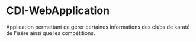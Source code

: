 # CDI-WebApplication
Application permettant de gérer certaines informations des clubs de karaté de l'isère ainsi que les compétitions.
